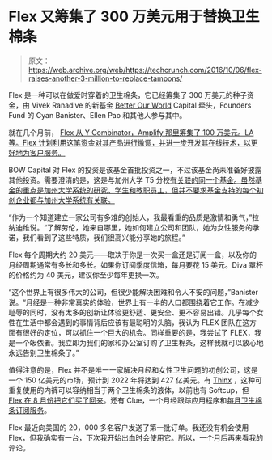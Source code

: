 # Flex 又筹集了 300 万美元用于替换卫生棉条 

> 原文：<https://web.archive.org/web/https://techcrunch.com/2016/10/06/flex-raises-another-3-million-to-replace-tampons/>

Flex 是一种可以在做爱时穿着的卫生棉条，它已经筹集了 300 万美元的种子资金，由 Vivek Ranadive 的新基金 [Better Our World](https://web.archive.org/web/20221206153518/https://www.sec.gov/Archives/edgar/data/1679946/000167994616000003/xslFormDX01/primary_doc.xml) Capital 牵头，Founders Fund 的 Cyan Banister、Ellen Pao 和其他人参与其中。

就在几个月前， [Flex 从 Y Combinator，Amplify 那里筹集了 100 万美元。LA 等。Flex 计划利用这笔资金对其产品进行微调，并进一步开发其在线技术，以更好地为客户服务。](https://web.archive.org/web/20221206153518/https://beta.techcrunch.com/2016/08/10/flex-tampon-alternative-raises-1-million/)

BOW Capital 对 Flex 的投资是该基金首批投资之一，不过该基金尚未准备好披露其他投资。需要澄清的是，这是与加州大学 T5 分校[有关联的同一个基金。虽然基金的重点是加州大学系统的研究、学生和教职员工，但并不要求基金支持的每个初创企业都与加州大学系统有关联。](https://web.archive.org/web/20221206153518/https://beta.techcrunch.com/2015/12/15/university-of-california-launches-250-million-venture-fund/)

“作为一个知道建立一家公司有多难的创始人，我最看重的品质是激情和勇气，”拉纳迪维说。“了解劳伦，她来自哪里，她如何建立公司和团队，她为女性服务的承诺，我们看到了这些特质，我们很高兴能分享她的旅程。”

Flex 每个周期大约 20 美元——取决于你是一次买一盒还是订阅一盒，以及你的月经周期通常有多长和多长。如果你订阅季度信箱，每月要花 15 美元。Diva 罩杯的价格约为 40 美元，建议你至少每年更换一次。

“这个世界上有很多伟大的公司，但很少能解决困难和令人不安的问题，”Banister 说。“月经是一种非常真实的体验，世界上有一半的人口都围绕着它工作。在减少耻辱的同时，没有太多的创新让体验更舒适、更安全、更不容易出错。几乎每个女性在生活中都会遇到的事情背后应该有最聪明的头脑，我认为 FLEX 团队在这方面有很好的定位，可以抓住一个巨大的机会。同样重要的是，我尝试了 FLEX，我是一个皈依者。我立即为我们的家和办公室订购了卫生棉条，这样我就可以放心地永远告别卫生棉条了。”

值得注意的是，Flex 并不是唯一一家解决月经和女性卫生问题的初创公司，这是一个 150 亿美元的市场，预计到 2022 年将达到 427 亿美元。有 [Thinx](https://web.archive.org/web/20221206153518/https://www.shethinx.com/) ，这种可重复使用的内裤可以容纳相当于两个卫生棉条的液体，以前也有 Softcup，但 [Flex 在 8 月份把它们买了回来](https://web.archive.org/web/20221206153518/https://beta.techcrunch.com/2016/08/10/flex-tampon-alternative-raises-1-million/)。还有 Clue，一个月经跟踪应用程序和[每月卫生棉条订阅服务](https://web.archive.org/web/20221206153518/http://qz.com/310086/in-2014-startups-discovered-women-get-their-periods-every-month/)。

Flex 最近向美国的 20，000 多名客户发送了第一批订单。我还没有机会使用 Flex，但我确实有一台，下次我开始出血时会使用它。所以，一个月后再来看我的评论。